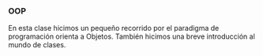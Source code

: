 ### OOP

En esta clase hicimos un pequeño recorrido por el paradigma de programación orienta a Objetos.
También hicimos una breve introducción al mundo de clases.
